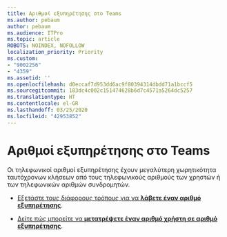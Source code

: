 ```yaml
---
title: Αριθμοί εξυπηρέτησης στο Teams
ms.author: pebaum
author: pebaum
ms.audience: ITPro
ms.topic: article
ROBOTS: NOINDEX, NOFOLLOW
localization_priority: Priority
ms.custom:
- "9002256"
- "4359"
ms.assetid: ''
ms.openlocfilehash: d0eccaf7d953dd6ac9f80394314dbdd71a1bccf5
ms.sourcegitcommit: 183dc4c002c151474628b6d7c4571a5264dc5257
ms.translationtype: HT
ms.contentlocale: el-GR
ms.lasthandoff: 03/25/2020
ms.locfileid: "42953852"
---
```

# <a name="service-numbers-in-teams"></a>Αριθμοί εξυπηρέτησης στο Teams

Οι τηλεφωνικοί αριθμοί εξυπηρέτησης έχουν μεγαλύτερη χωρητικότητα ταυτόχρονων κλήσεων από τους τηλεφωνικούς αριθμούς των χρηστών ή των τηλεφωνικών αριθμών συνδρομητών. 

- [Εξετάστε τους διάφορους τρόπους για να **λάβετε έναν αριθμό εξυπηρέτησης**](https://docs.microsoft.com/microsoftteams/getting-service-phone-numbers). 

- [Δείτε πώς μπορείτε να **μετατρέψετε έναν αριθμό χρήστη σε αριθμό εξυπηρέτησης**](https://docs.microsoft.com/microsoftteams/manage-phone-numbers-for-your-organization/phone-number-management-for-the-u-s).
